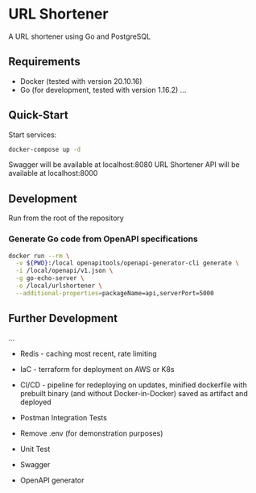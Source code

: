 # URL Shortener

A URL shortener using Go and PostgreSQL

## Requirements

- Docker (tested with version 20.10.16)
- Go (for development, tested with version 1.16.2)
  ...

## Quick-Start

Start services:

```sh
docker-compose up -d
```

Swagger will be available at localhost:8080
URL Shortener API will be available at localhost:8000

## Development

Run from the root of the repository

### Generate Go code from OpenAPI specifications

```sh
docker run --rm \
  -v ${PWD}:/local openapitools/openapi-generator-cli generate \
  -i /local/openapi/v1.json \
  -g go-echo-server \
  -o /local/urlshortener \
  --additional-properties=packageName=api,serverPort=5000
```

## Further Development

...

- Redis - caching most recent, rate limiting
- IaC - terraform for deployment on AWS or K8s
- CI/CD - pipeline for redeploying on updates, minified dockerfile with prebuilt binary (and without Docker-in-Docker) saved as artifact and deployed
- Postman Integration Tests
- Remove .env (for demonstration purposes)

- Unit Test
- Swagger
- OpenAPI generator
